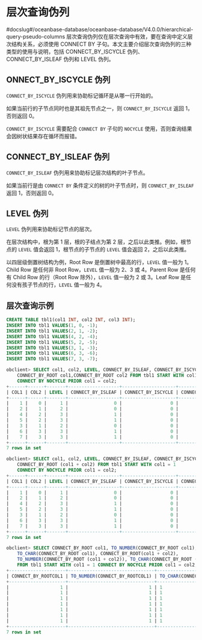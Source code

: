 层次查询伪列 
===========================
#docslug#/oceanbase-database/oceanbase-database/V4.0.0/hierarchical-query-pseudo-columns
层次查询伪列仅在层次查询中有效，要在查询中定义层次结构关系，必须使用 CONNECT BY 子句。本文主要介绍层次查询伪列的三种类型的使用与说明，包括 CONNECT_BY_ISCYCLE 伪列、CONNECT_BY_ISLEAF 伪列和 LEVEL 伪列。

ONNECT_BY_ISCYCLE 伪列 
-----------------------------------------

`CONNECT_BY_ISCYCLE` 伪列用来协助标记循环是从哪一行开始的。

如果当前行的子节点同时也是其祖先节点之一，则 `CONNECT_BY_ISCYCLE` 返回 1，否则返回 0。

`CONNECT_BY_ISCYCLE` 需要配合 `CONNECT BY` 子句的 `NOCYCLE` 使用，否则查询结果会因树状结果存在循环而报错。

CONNECT_BY_ISLEAF 伪列 
-----------------------------------------

`CONNECT_BY_ISLEAF` 伪列用来协助标记层次结构的叶子节点。

如果当前行是由 `CONNECT BY` 条件定义的树的叶子节点时，则 `CONNECT_BY_ISLEAF` 返回 1，否则返回 0。

LEVEL 伪列 
-----------------------------

`LEVEL` 伪列用来协助标记节点的层次。

在层次结构中，根为第 1 层，根的子结点为第 2 层，之后以此类推。例如，根节点的 `LEVEL` 值会返回 1，根节点的子节点的 `LEVEL` 值会返回 2，之后以此类推。

以四层级倒置树结构为例，Root Row 是倒置树中最高的行，`LEVEL` 值一般为 1。Child Row 是任何非 Root Row，`LEVEL` 值一般为 2、3 或 4。Parent Row 是任何有 Child Row 的行（Root Row 除外），`LEVEL` 值一般为 2 或 3。Leaf Row 是任何没有孩子节点的行，`LEVEL` 值一般为 4。

层次查询示例 
---------------------------

```sql
CREATE TABLE tbl1(col1 INT, col2 INT, col3 INT);
INSERT INTO tbl1 VALUES(1, 0, -1);
INSERT INTO tbl1 VALUES(2, 1, -2);
INSERT INTO tbl1 VALUES(4, 2, -4);
INSERT INTO tbl1 VALUES(5, 2, -5);
INSERT INTO tbl1 VALUES(3, 1, -3);
INSERT INTO tbl1 VALUES(6, 3, -6);
INSERT INTO tbl1 VALUES(7, 3, -7);

obclient> SELECT col1, col2, LEVEL, CONNECT_BY_ISLEAF, CONNECT_BY_ISCYCLE, 
    CONNECT_BY_ROOT col1,CONNECT_BY_ROOT col2 FROM tbl1 START WITH col1 = 1 
    CONNECT BY NOCYCLE PRIOR col1 = col2;
+------+------+-------+-------------------+--------------------+---------------------+---------------------+
| COL1 | COL2 | LEVEL | CONNECT_BY_ISLEAF | CONNECT_BY_ISCYCLE | CONNECT_BY_ROOTCOL1 | CONNECT_BY_ROOTCOL2 |
+------+------+-------+-------------------+--------------------+---------------------+---------------------+
|    1 |    0 |     1 |                 0 |                  0 |                   1 |                   0 |
|    2 |    1 |     2 |                 0 |                  0 |                   1 |                   0 |
|    4 |    2 |     3 |                 1 |                  0 |                   1 |                   0 |
|    5 |    2 |     3 |                 1 |                  0 |                   1 |                   0 |
|    3 |    1 |     2 |                 0 |                  0 |                   1 |                   0 |
|    6 |    3 |     3 |                 1 |                  0 |                   1 |                   0 |
|    7 |    3 |     3 |                 1 |                  0 |                   1 |                   0 |
+------+------+-------+-------------------+--------------------+---------------------+---------------------+
7 rows in set

obclient> SELECT col1, col2, LEVEL, CONNECT_BY_ISLEAF, CONNECT_BY_ISCYCLE, 
    CONNECT_BY_ROOT (col1 + col2) FROM tbl1 START WITH col1 = 1 
    CONNECT BY NOCYCLE PRIOR col1 = col2;
+------+------+-------+-------------------+--------------------+----------------------------+
| COL1 | COL2 | LEVEL | CONNECT_BY_ISLEAF | CONNECT_BY_ISCYCLE | CONNECT_BY_ROOT(COL1+COL2) |
+------+------+-------+-------------------+--------------------+----------------------------+
|    1 |    0 |     1 |                 0 |                  0 |                          1 |
|    2 |    1 |     2 |                 0 |                  0 |                          1 |
|    4 |    2 |     3 |                 1 |                  0 |                          1 |
|    5 |    2 |     3 |                 1 |                  0 |                          1 |
|    3 |    1 |     2 |                 0 |                  0 |                          1 |
|    6 |    3 |     3 |                 1 |                  0 |                          1 |
|    7 |    3 |     3 |                 1 |                  0 |                          1 |
+------+------+-------+-------------------+--------------------+----------------------------+
7 rows in set

obclient> SELECT CONNECT_BY_ROOT col1, TO_NUMBER(CONNECT_BY_ROOT col1), 
    TO_CHAR(CONNECT_BY_ROOT col1), CONNECT_BY_ROOT(col1 + col2),
    TO_NUMBER(CONNECT_BY_ROOT (col1 + col2)), TO_CHAR(CONNECT_BY_ROOT (col1 + col2))
    FROM tbl1 START WITH col1 = 1 CONNECT BY NOCYCLE PRIOR col1 = col2;
+---------------------+--------------------------------+------------------------------+----------------------------+---------------------------------------+-------------------------------------+
| CONNECT_BY_ROOTCOL1 | TO_NUMBER(CONNECT_BY_ROOTCOL1) | TO_CHAR(CONNECT_BY_ROOTCOL1) | CONNECT_BY_ROOT(COL1+COL2) | TO_NUMBER(CONNECT_BY_ROOT(COL1+COL2)) | TO_CHAR(CONNECT_BY_ROOT(COL1+COL2)) |
+---------------------+--------------------------------+------------------------------+----------------------------+---------------------------------------+-------------------------------------+
|                   1 |                              1 | 1                            |                          1 |                                     1 | 1                                   |
|                   1 |                              1 | 1                            |                          1 |                                     1 | 1                                   |
|                   1 |                              1 | 1                            |                          1 |                                     1 | 1                                   |
|                   1 |                              1 | 1                            |                          1 |                                     1 | 1                                   |
|                   1 |                              1 | 1                            |                          1 |                                     1 | 1                                   |
|                   1 |                              1 | 1                            |                          1 |                                     1 | 1                                   |
|                   1 |                              1 | 1                            |                          1 |                                     1 | 1                                   |
+---------------------+--------------------------------+------------------------------+----------------------------+---------------------------------------+-------------------------------------+
7 rows in set
```


